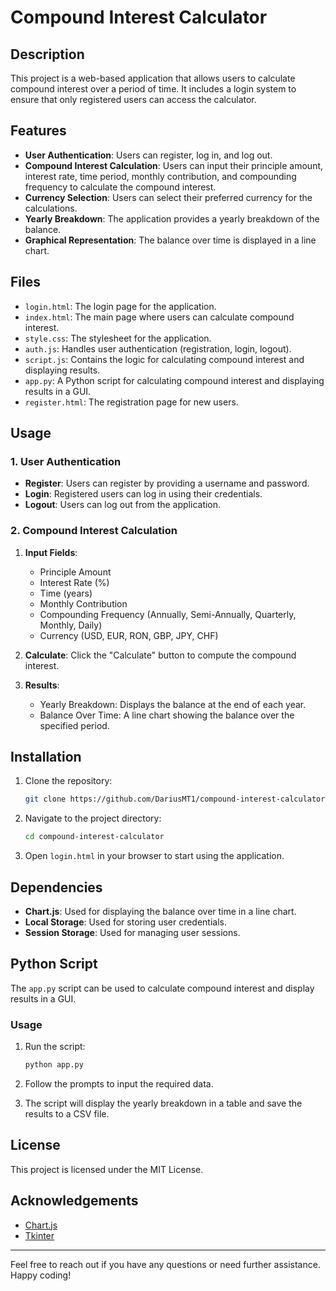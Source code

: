 # Compound Interest Calculator

## Description

This project is a web-based application that allows users to calculate compound interest over a period of time. It includes a login system to ensure that only registered users can access the calculator.

## Features

- **User Authentication**: Users can register, log in, and log out.
- **Compound Interest Calculation**: Users can input their principle amount, interest rate, time period, monthly contribution, and compounding frequency to calculate the compound interest.
- **Currency Selection**: Users can select their preferred currency for the calculations.
- **Yearly Breakdown**: The application provides a yearly breakdown of the balance.
- **Graphical Representation**: The balance over time is displayed in a line chart.

## Files

- `login.html`: The login page for the application.
- `index.html`: The main page where users can calculate compound interest.
- `style.css`: The stylesheet for the application.
- `auth.js`: Handles user authentication (registration, login, logout).
- `script.js`: Contains the logic for calculating compound interest and displaying results.
- `app.py`: A Python script for calculating compound interest and displaying results in a GUI.
- `register.html`: The registration page for new users.

## Usage

### 1. User Authentication

- **Register**: Users can register by providing a username and password.
- **Login**: Registered users can log in using their credentials.
- **Logout**: Users can log out from the application.

### 2. Compound Interest Calculation

1. **Input Fields**:
    - Principle Amount
    - Interest Rate (%)
    - Time (years)
    - Monthly Contribution
    - Compounding Frequency (Annually, Semi-Annually, Quarterly, Monthly, Daily)
    - Currency (USD, EUR, RON, GBP, JPY, CHF)

2. **Calculate**: Click the "Calculate" button to compute the compound interest.

3. **Results**:
    - Yearly Breakdown: Displays the balance at the end of each year.
    - Balance Over Time: A line chart showing the balance over the specified period.

## Installation

1. Clone the repository:
    ```bash
    git clone https://github.com/DariusMT1/compound-interest-calculator.git
    ```

2. Navigate to the project directory:
    ```bash
    cd compound-interest-calculator
    ```

3. Open `login.html` in your browser to start using the application.

## Dependencies

- **Chart.js**: Used for displaying the balance over time in a line chart.
- **Local Storage**: Used for storing user credentials.
- **Session Storage**: Used for managing user sessions.

## Python Script

The `app.py` script can be used to calculate compound interest and display results in a GUI.

### Usage

1. Run the script:
    ```bash
    python app.py
    ```

2. Follow the prompts to input the required data.

3. The script will display the yearly breakdown in a table and save the results to a CSV file.

## License

This project is licensed under the MIT License.

## Acknowledgements

- [Chart.js](https://www.chartjs.org/)
- [Tkinter](https://docs.python.org/3/library/tkinter.html)

---

Feel free to reach out if you have any questions or need further assistance. Happy coding!

